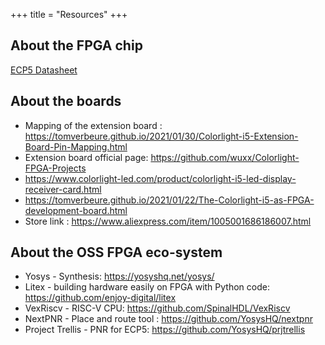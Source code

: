 +++
title = "Resources"
+++

## About the FPGA chip

[ECP5 Datasheet](https://www.latticesemi.com/-/media/LatticeSemi/Documents/DataSheets/ECP5/FPGA-DS-02012-2-8-ECP5-ECP5G-Family-Data-Sheet.ashx?document_id=50461)

## About the boards
- Mapping of the extension board : https://tomverbeure.github.io/2021/01/30/Colorlight-i5-Extension-Board-Pin-Mapping.html
- Extension board official page: https://github.com/wuxx/Colorlight-FPGA-Projects
- https://www.colorlight-led.com/product/colorlight-i5-led-display-receiver-card.html
- https://tomverbeure.github.io/2021/01/22/The-Colorlight-i5-as-FPGA-development-board.html
- Store link : https://www.aliexpress.com/item/1005001686186007.html

## About the OSS FPGA eco-system

- Yosys - Synthesis: https://yosyshq.net/yosys/
- Litex - building hardware easily on FPGA with Python code: https://github.com/enjoy-digital/litex
- VexRiscv - RISC-V CPU: https://github.com/SpinalHDL/VexRiscv
- NextPNR - Place and route tool : https://github.com/YosysHQ/nextpnr
- Project Trellis - PNR for ECP5: https://github.com/YosysHQ/prjtrellis
